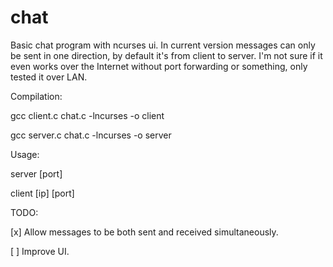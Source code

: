 # chat
Basic chat program with ncurses ui.
In current version messages can only be sent in one direction, by default it's from client to server.
I'm not sure if it even works over the Internet without port forwarding or something, only tested it over LAN.

Compilation:

gcc client.c chat.c -lncurses -o client

gcc server.c chat.c -lncurses -o server 

Usage: 

server [port]   

client [ip] [port]

TODO: 

[x] Allow messages to be both sent and received simultaneously.

[ ] Improve UI.

